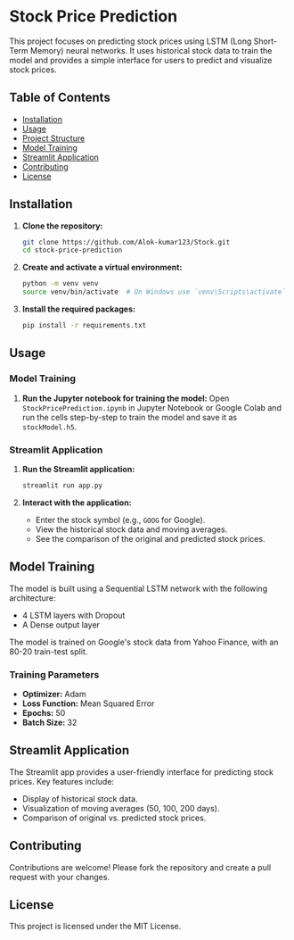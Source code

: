 # Stock Price Prediction

This project focuses on predicting stock prices using LSTM (Long Short-Term Memory) neural networks. It uses historical stock data to train the model and provides a simple interface for users to predict and visualize stock prices.

## Table of Contents
- [Installation](#installation)
- [Usage](#usage)
- [Project Structure](#project-structure)
- [Model Training](#model-training)
- [Streamlit Application](#streamlit-application)
- [Contributing](#contributing)
- [License](#license)

## Installation

1. **Clone the repository:**
    ```sh
    git clone https://github.com/Alok-kumar123/Stock.git
    cd stock-price-prediction
    ```

2. **Create and activate a virtual environment:**
    ```sh
    python -m venv venv
    source venv/bin/activate  # On Windows use `venv\Scripts\activate`
    ```

3. **Install the required packages:**
    ```sh
    pip install -r requirements.txt
    ```

## Usage

### Model Training

1. **Run the Jupyter notebook for training the model:**
    Open `StockPricePrediction.ipynb` in Jupyter Notebook or Google Colab and run the cells step-by-step to train the model and save it as `stockModel.h5`.

### Streamlit Application

1. **Run the Streamlit application:**
    ```sh
    streamlit run app.py
    ```

2. **Interact with the application:**
    - Enter the stock symbol (e.g., `GOOG` for Google).
    - View the historical stock data and moving averages.
    - See the comparison of the original and predicted stock prices.


## Model Training

The model is built using a Sequential LSTM network with the following architecture:
- 4 LSTM layers with Dropout
- A Dense output layer

The model is trained on Google's stock data from Yahoo Finance, with an 80-20 train-test split.

### Training Parameters

- **Optimizer:** Adam
- **Loss Function:** Mean Squared Error
- **Epochs:** 50
- **Batch Size:** 32

## Streamlit Application

The Streamlit app provides a user-friendly interface for predicting stock prices. Key features include:
- Display of historical stock data.
- Visualization of moving averages (50, 100, 200 days).
- Comparison of original vs. predicted stock prices.

## Contributing

Contributions are welcome! Please fork the repository and create a pull request with your changes.

## License

This project is licensed under the MIT License.


